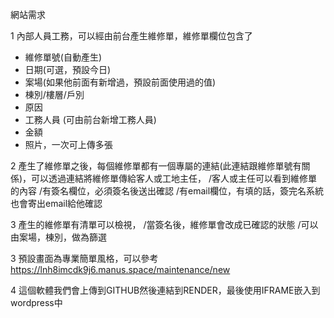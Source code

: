 網站需求

1 內部人員工務，可以經由前台產生維修單，維修單欄位包含了
* 維修單號(自動產生)
* 日期(可選，預設今日)
* 案場(如果他前面有新增過，預設前面使用過的值)
* 棟別/樓層/戶別
* 原因
* 工務人員 (可由前台新增工務人員)
* 金額
* 照片，一次可上傳多張

2	產生了維修單之後，每個維修單都有一個專屬的連結(此連結跟維修單號有關係)，可以透過連結將維修單傳給客人或工地主任，
    /客人或主任可以看到維修單的內容
    /有簽名欄位，必須簽名後送出確認
    /有email欄位，有填的話，簽完名系統也會寄出email給他確認
    
3 產生的維修單有清單可以檢視，
    /當簽名後，維修單會改成已確認的狀態
    /可以由案場，棟別，做為篩選

3	預設畫面為專業簡單風格，可以參考 https://lnh8imcdk9j6.manus.space/maintenance/new

4   這個軟體我們會上傳到GITHUB然後連結到RENDER，最後使用IFRAME嵌入到wordpress中

